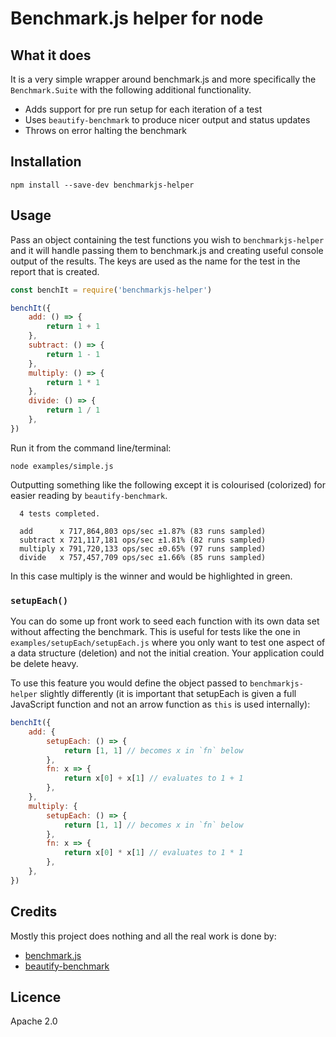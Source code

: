 # Benchmark.js helper for node

## What it does

It is a very simple wrapper around benchmark.js and more specifically the `Benchmark.Suite` with the
following additional functionality.

* Adds support for pre run setup for each iteration of a test
* Uses `beautify-benchmark` to produce nicer output and status updates
* Throws on error halting the benchmark

## Installation

```shell
npm install --save-dev benchmarkjs-helper
```

## Usage

Pass an object containing the test functions you wish to `benchmarkjs-helper` and it will handle passing
them to benchmark.js and creating useful console output of the results. The keys are used as the name
for the test in the report that is created.

```javascript
const benchIt = require('benchmarkjs-helper')

benchIt({
	add: () => {
		return 1 + 1
	},
	subtract: () => {
		return 1 - 1
	},
	multiply: () => {
		return 1 * 1
	},
	divide: () => {
		return 1 / 1
	},
})
```

Run it from the command line/terminal:

```shell
node examples/simple.js
```

Outputting something like the following except it is colourised (colorized) for easier reading by
`beautify-benchmark`.

```
  4 tests completed.

  add      x 717,864,803 ops/sec ±1.87% (83 runs sampled)
  subtract x 721,117,181 ops/sec ±1.81% (82 runs sampled)
  multiply x 791,720,133 ops/sec ±0.65% (97 runs sampled)
  divide   x 757,457,709 ops/sec ±1.66% (85 runs sampled)
```

In this case multiply is the winner and would be highlighted in green.

### `setupEach()`

You can do some up front work to seed each function with its own data set without affecting the
benchmark. This is useful for tests like the one in `examples/setupEach/setupEach.js` where you only
want to test one aspect of a data structure (deletion) and not the initial creation. Your application
could be delete heavy.

To use this feature you would define the object passed to `benchmarkjs-helper` slightly differently
(it is important that setupEach is given a full JavaScript function and not an arrow function as
`this` is used internally):

```javascript
benchIt({
	add: {
		setupEach: () => {
			return [1, 1] // becomes x in `fn` below
		},
		fn: x => {
			return x[0] + x[1] // evaluates to 1 + 1
		},
	},
	multiply: {
		setupEach: () => {
			return [1, 1] // becomes x in `fn` below
		},
		fn: x => {
			return x[0] * x[1] // evaluates to 1 * 1
		},
	},
})
```

## Credits

Mostly this project does nothing and all the real work is done by:

* [benchmark.js](https://www.npmjs.com/package/benchmark)
* [beautify-benchmark](https://www.npmjs.com/package/beautify-benchmark)

## Licence

Apache 2.0
